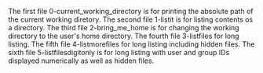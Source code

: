The first file 0-current_working_directory is for printing the absolute path of the current working diretory.
The second file 1-listit is for listing contents os a directory.
The third file 2-bring_me_home is for changing the working directory to the user's home directory.
The fourth file 3-listfiles for long listing.
The fifth file 4-listmorefiles for long listing including hidden files.
The sixth file 5-listfilesdigitonly is for long listing with user and group IDs displayed numerically as well as hidden files.
